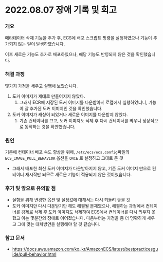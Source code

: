 # 2022.08.07 장애 기록 및 회고

### 개요

메타데이터 삭제 기능을 추가 후, ECS에 배포 스크립트 명령을 실행하였으나 기능이 추가되지 않는 일이 발생하였습니다.

이후 새로운 기능도 추가로 배포하였으나, 해당 기능도 반영되지 않은 것을 확인했습니다.

### 해결 과정

몇가지 가정을 세우고 실행해 보았습니다.

1. 도커 이미지가 제대로 만들어지지 않았다.
    1. 그래서 ECR에 저장된 도커 이미지를 다운받아서 로컬에서 실행하였더니, 기능이 잘 추가된 도커 이미지인 것을 확인했습니다.
2. 도커 이미지가 캐싱이 되었거나 새로운 이미지를 다운받지 않았다.
    1. 기존 컨테이너를 끄고, 도커 이미지도 삭제 후 다시 컨테이너를 띄우니 정상적으로 동작하는 것을 확인했습니다.

### 원인

기존에 컨테이너 배포 속도 향상을 위해, `/etc/ecs/ecs.config`파일의 `ECS_IMAGE_PULL_BEHAVIOR` 옵션을 `ONCE` 로 설정하고 그대로 둔 것

- 그래서 배포한 최신 도커 이미지가 다운받아지지 않고, 기존 도커 이미지 만으로 컨테이너 재시작만 되므로 새로운 기능이 적용되지 않은 것이였습니다.

### 후기 및 앞으로 유의할 점

- 실험을 위해 변경한 옵션 및 설정값에 대해서는 다시 되돌려 놓을 것
- 도커 이미지만 다시 다운받기만 해도 해결될 문제였으나, 해결하는 과정에서 컨테이너를 강제로 삭제 후 도커 이미지도 삭제하여 ECS에서 컨테이너를 다시 띄우지 못했고 이는 몇분간의 장애로 이어졌습니다. 다음부터는
  가정을 좀 더 명확하게 세우고 그에 맞는 대처방안을 실행해야 할 것 같습니다.

### 참고 문서

- https://docs.aws.amazon.com/ko_kr/AmazonECS/latest/bestpracticesguide/pull-behavior.html
